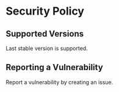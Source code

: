 # Security Policy

## Supported Versions

Last stable version is supported.

## Reporting a Vulnerability

Report a vulnerability by creating an issue.
